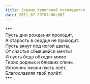 ```yaml
---
title: Зареме Халиловой посвящается
date: 2011-07-29T07:00:00Z
---
```


\*\*\*<br />
Пусть дни рождения проходят,<br />
А старость в сердце не приходит.<br />
Пусть вянут под ногой цветы,<br />
От счастья сбывшейся мечты!<br />
И пусть беда обходит мимо<br />
Твоих родных и близких спины.<br />
Источник жизни пусть поёт,<br />
Благославляя твой полёт!<br />
\*\*\*